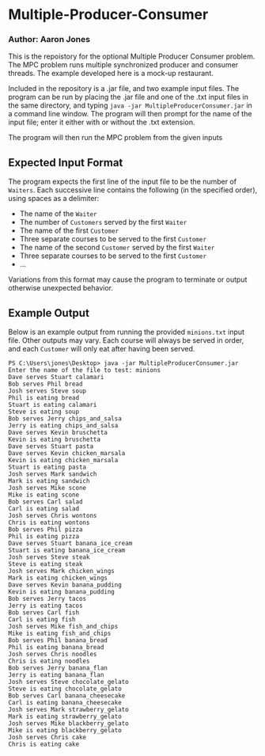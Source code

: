 # Multiple-Producer-Consumer
### Author: Aaron Jones

This is the repoistory for the optional Multiple Producer Consumer problem.  The MPC problem runs multiple synchronized producer and consumer threads.  The example developed here is a mock-up restaurant.

Included in the repository is a .jar file, and two example input files.  The program can be run by placing the .jar file and one of the .txt input files in the same directory, and typing `java -jar MultipleProducerConsumer.jar` in a command line window.  The program will then prompt for the name of the input file; enter it either with or without the .txt extension.

The program will then run the MPC problem from the given inputs

## Expected Input Format
The program expects the first line of the input file to be the number of `Waiters`.  Each successive line contains the following (in the specified order), using spaces as a delimiter:
- The name of the `Waiter`
- The number of `Customers` served by the first `Waiter`
- The name of the first `Customer`
- Three separate courses to be served to the first `Customer`
- The name of the second `Customer` served by the first `Waiter`
- Three separate courses to be served to the first `Customer`
- ...

Variations from this format may cause the program to terminate or output otherwise unexpected behavior.

## Example Output
Below is an example output from running the provided `minions.txt` input file.  Other outputs may vary.  Each course will always be served in order, and each `Customer` will only eat after having been served.

```
PS C:\Users\jones\Desktop> java -jar MultipleProducerConsumer.jar
Enter the name of the file to test: minions
Dave serves Stuart calamari
Bob serves Phil bread
Josh serves Steve soup
Phil is eating bread
Stuart is eating calamari
Steve is eating soup
Bob serves Jerry chips_and_salsa
Jerry is eating chips_and_salsa
Dave serves Kevin bruschetta
Kevin is eating bruschetta
Dave serves Stuart pasta
Dave serves Kevin chicken_marsala
Kevin is eating chicken_marsala
Stuart is eating pasta
Josh serves Mark sandwich
Mark is eating sandwich
Josh serves Mike scone
Mike is eating scone
Bob serves Carl salad
Carl is eating salad
Josh serves Chris wontons
Chris is eating wontons
Bob serves Phil pizza
Phil is eating pizza
Dave serves Stuart banana_ice_cream
Stuart is eating banana_ice_cream
Josh serves Steve steak
Steve is eating steak
Josh serves Mark chicken_wings
Mark is eating chicken_wings
Dave serves Kevin banana_pudding
Kevin is eating banana_pudding
Bob serves Jerry tacos
Jerry is eating tacos
Bob serves Carl fish
Carl is eating fish
Josh serves Mike fish_and_chips
Mike is eating fish_and_chips
Bob serves Phil banana_bread
Phil is eating banana_bread
Josh serves Chris noodles
Chris is eating noodles
Bob serves Jerry banana_flan
Jerry is eating banana_flan
Josh serves Steve chocolate_gelato
Steve is eating chocolate_gelato
Bob serves Carl banana_cheesecake
Carl is eating banana_cheesecake
Josh serves Mark strawberry_gelato
Mark is eating strawberry_gelato
Josh serves Mike blackberry_gelato
Mike is eating blackberry_gelato
Josh serves Chris cake
Chris is eating cake
```
